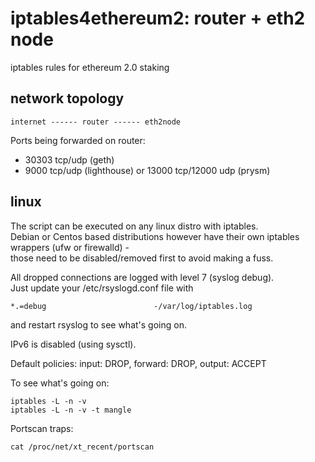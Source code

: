 # iptables4ethereum2: router + eth2 node
iptables rules for ethereum 2.0 staking

## network topology
```
internet ------ router ------ eth2node
```

Ports being forwarded on router:  
- 30303 tcp/udp (geth)  
- 9000 tcp/udp (lighthouse) or 13000 tcp/12000 udp (prysm)  

## linux
The script can be executed on any linux distro with iptables.  
Debian or Centos based distributions however have their own
iptables wrappers (ufw or firewalld) -  
those need to be disabled/removed first to avoid making a fuss.
  
All dropped connections are logged with level 7 (syslog debug).  
Just update your /etc/rsyslogd.conf file with
```
*.=debug                        -/var/log/iptables.log
```
and restart rsyslog to see what's going on.  

IPv6 is disabled (using sysctl).  
  
Default policies: input: DROP, forward: DROP, output: ACCEPT

To see what's going on:
```
iptables -L -n -v
iptables -L -n -v -t mangle
```

Portscan traps:
```
cat /proc/net/xt_recent/portscan
```
